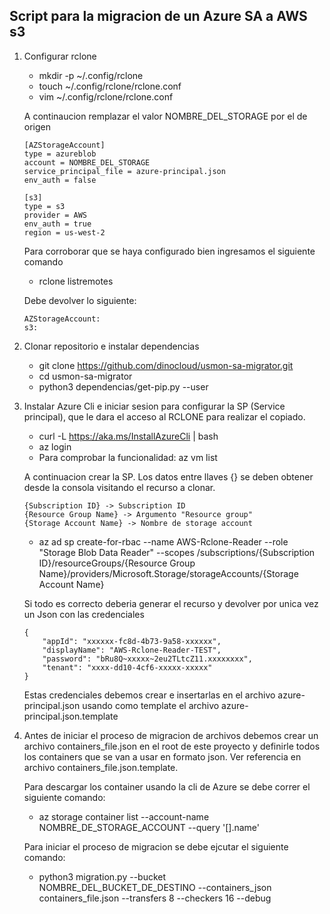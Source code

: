 ## Script para la migracion de un Azure SA a AWS s3

1. Configurar rclone

    * mkdir -p ~/.config/rclone
    * touch ~/.config/rclone/rclone.conf
    * vim ~/.config/rclone/rclone.conf

    A continaucion remplazar el valor NOMBRE_DEL_STORAGE por el de origen

    ```
    [AZStorageAccount]
    type = azureblob
    account = NOMBRE_DEL_STORAGE
    service_principal_file = azure-principal.json
    env_auth = false

    [s3]
    type = s3
    provider = AWS
    env_auth = true
    region = us-west-2
    ```
    
    Para corroborar que se haya configurado bien ingresamos el siguiente comando

    * rclone listremotes 

    Debe devolver lo siguiente: 

    ```
    AZStorageAccount:
    s3:
    ```

2. Clonar repositorio e instalar dependencias

    * git clone https://github.com/dinocloud/usmon-sa-migrator.git
    * cd usmon-sa-migrator
    * python3 dependencias/get-pip.py --user

2. Instalar Azure Cli e iniciar sesion para configurar la SP (Service principal), que le dara el acceso al RCLONE para realizar el copiado.

    * curl -L https://aka.ms/InstallAzureCli | bash
    * az login 
    * Para comprobar la funcionalidad: az vm list

    A continuacion crear la SP. Los datos entre llaves {} se deben obtener desde la consola visitando el recurso a clonar.

    ```
    {Subscription ID} -> Subscription ID    
    {Resource Group Name} -> Argumento "Resource group"
    {Storage Account Name} -> Nombre de storage account
    ```
    
    * az ad sp create-for-rbac --name AWS-Rclone-Reader --role "Storage Blob Data Reader" --scopes /subscriptions/{Subscription ID}/resourceGroups/{Resource Group Name}/providers/Microsoft.Storage/storageAccounts/{Storage Account Name} 

    Si todo es correcto deberia generar el recurso y devolver por unica vez un Json con las credenciales

    ```
    {
        "appId": "xxxxxx-fc8d-4b73-9a58-xxxxxx",
        "displayName": "AWS-Rclone-Reader-TEST",
        "password": "bRu8Q~xxxxx~2eu2TLtcZ11.xxxxxxxx",
        "tenant": "xxxx-dd10-4cf6-xxxxx-xxxxx"
    }
    ```
    Estas credenciales debemos crear e insertarlas en el archivo azure-principal.json usando como template el archivo azure-principal.json.template

4. Antes de iniciar el proceso de migracion de archivos debemos crear un archivo containers_file.json en el root de este proyecto y definirle todos los containers que se van a usar en formato json. Ver referencia en archivo containers_file.json.template.

    Para descargar los container usando la cli de Azure se debe correr el siguiente comando:

    * az storage container list --account-name NOMBRE_DE_STORAGE_ACCOUNT --query '[].name'

    Para iniciar el proceso de migracion se debe ejcutar el siguiente comando:

    * python3 migration.py --bucket NOMBRE_DEL_BUCKET_DE_DESTINO --containers_json containers_file.json --transfers 8 --checkers 16 --debug
